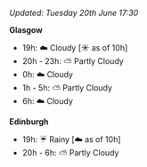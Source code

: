 *Updated: Tuesday 20th June 17:30*

**Glasgow**

* 19h: :cloud: Cloudy [:sunny: as of 10h]
* 20h - 23h: :partly_sunny: Partly Cloudy
* 0h: :cloud: Cloudy
* 1h - 5h: :partly_sunny: Partly Cloudy
* 6h: :cloud: Cloudy

**Edinburgh**

* 19h: :umbrella: Rainy [:cloud: as of 10h]
* 20h - 6h: :partly_sunny: Partly Cloudy
